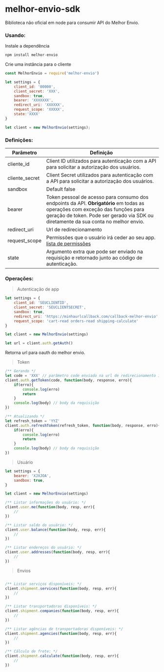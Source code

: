 # melhor-envio-sdk

Biblioteca não oficial em node para consumir API do Melhor Envio.

### Usando:
Instale a dependência
```javascript
npm install melhor-envio
```
Crie uma instância para o cliente
```javascript
const MelhorEnvio = require('melhor-envio')

let settings = { 
    client_id: '00000', 
    client_secret: 'XXX', 
    sandbox: true,
    bearer: 'XXXXXXX',
    redirect_uri: 'XXXXXX',
    request_scope: 'XXXXX',
    state:'XXXX'
}

let client = new MelhorEnvio(settings);
```
### Definições:
Parâmetro | Definição 
----------|---------- 
cliente_id| Client ID utilizados para autenticação com a API para solicitar a autorização dos usuários.
cliente_secret| Client Secret utilizados para autenticação com a API para solicitar a autorização dos usuários.
sandbox| Default false 
bearer| Token pessoal de acesso para consumo dos endpoints da API. **Obrigatório** em todas as operações com exceção das funções para geração de token. Pode ser gerado via SDK ou diretamente da sua conta no melhor envio.
redirect_uri| Url de redirecionamento 
request_scope| Permissões que o usuário irá ceder ao seu app. [lista de permissões](https://docs.melhorenvio.com.br/authentication.html) 
state| Argumento extra que pode ser enviado na requisição e retornado junto ao código de autenticação.

### Operações:

> Autenticação de app
```javascript
let settings = { 
    client_id: 'SEUCLIENTID', 
    client_secret: 'SEUCLIENTSECRET', 
    sandbox: true,
    redirect_uri: 'https://minhaurlcallback.com/callback-melhor-envio',
    request_scope: 'cart-read orders-read shipping-calculate'
}

let client = new MelhorEnvio(settings)

let url = client.auth.getAuth() 
```
Retorna url para oauth do melhor envio.
> Token
```javascript
/** Gerando */
let code = 'XXX' // parâmetro code enviado na url de redirecionamento informada
client.auth.getToken(code, function(body, response, erro){
    if(erro){
        console.log(erro)
        return
    }
    console.log(body) // body da requisição
})

/** Atualizando */
let refresh_token = 'YYZ' 
client.auth.refreshToken(refresh_token, function(body, response, erro){
    if(erro){
        console.log(erro)
        return
    }
    console.log(body) // body da requisição
})
```
> Usuário
```javascript
let settings = { 
    bearer: 'XJXJOA',
    sandbox: true,
}

let client = new MelhorEnvio(settings)

/** Listar informações do usuário: */
client.user.me(function(body, resp, err){
    //
})

/** Listar saldo do usuário: */
client.user.balance(function(body, resp, err){
    //
})

/** Listar endereços do usuário: */
client.user.addresses(function(body, resp, err){
    //
})
```
> Envios
```javascript

/** Listar serviços disponíveis: */
client.shipment.services(function(body, resp, err){
    //
})

/** Listar transportadoras disponíveis: */
client.shipment.companies(function(body, resp, err){
    //
})

/** Listar agências de transportadoras disponíveis: */
client.shipment.agencies(function(body, resp, err){
    //
})

/** Cálculo de frete: */
client.shipment.calculate(function(body, resp, err){
    //
})
```